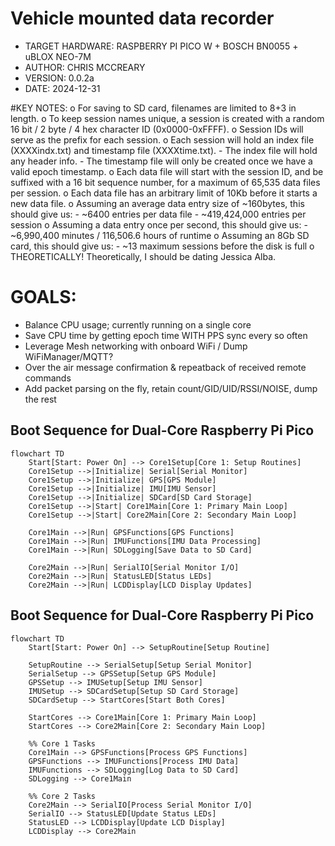 # Vehicle mounted data recorder
  - TARGET HARDWARE: RASPBERRY PI PICO W + BOSCH BN0055 + uBLOX NEO-7M
  - AUTHOR: CHRIS MCCREARY
  - VERSION: 0.0.2a
  - DATE: 2024-12-31

#KEY NOTES:
  o For saving to SD card, filenames are limited to 8+3 in length.
  o To keep session names unique, a session is created with a random 16 bit / 2 byte / 4 hex character ID (0x0000-0xFFFF).
  o Session IDs will serve as the prefix for each session.
  o Each session will hold an index file (XXXXindx.txt) and timestamp file (XXXXtime.txt).
    - The index file will hold any header info.
    - The timestamp file will only be created once we have a valid epoch timestamp.
  o Each data file will start with the session ID, and be suffixed with a 16 bit sequence number, for a maximum of 65,535 data files per session.
  o Each data file has an arbitrary limit of 10Kb before it starts a new data file.
  o Assuming an average data entry size of ~160bytes, this should give us:
    - ~6400 entries per data file
    - ~419,424,000 entries per session
  o Assuming a data entry once per second, this should give us:
    - ~6,990,400 minutes / 116,506.6 hours of runtime
  o Assuming an 8Gb SD card, this should give us:
    - ~13 maximum sessions before the disk is full
  o THEORETICALLY! Theoretically, I should be dating Jessica Alba.

# GOALS:
 - Balance CPU usage; currently running on a single core
 - Save CPU time by getting epoch time WITH PPS sync every so often
 - Leverage Mesh networking with onboard WiFi / Dump WiFiManager/MQTT?
 - Over the air message confirmation & repeatback of received remote commands
 - Add packet parsing on the fly, retain count/GID/UID/RSSI/NOISE, dump the rest

 ## Boot Sequence for Dual-Core Raspberry Pi Pico

```mermaid
flowchart TD
    Start[Start: Power On] --> Core1Setup[Core 1: Setup Routines]
    Core1Setup -->|Initialize| Serial[Serial Monitor]
    Core1Setup -->|Initialize| GPS[GPS Module]
    Core1Setup -->|Initialize| IMU[IMU Sensor]
    Core1Setup -->|Initialize| SDCard[SD Card Storage]
    Core1Setup -->|Start| Core1Main[Core 1: Primary Main Loop]
    Core1Setup -->|Start| Core2Main[Core 2: Secondary Main Loop]

    Core1Main -->|Run| GPSFunctions[GPS Functions]
    Core1Main -->|Run| IMUFunctions[IMU Data Processing]
    Core1Main -->|Run| SDLogging[Save Data to SD Card]

    Core2Main -->|Run| SerialIO[Serial Monitor I/O]
    Core2Main -->|Run| StatusLED[Status LEDs]
    Core2Main -->|Run| LCDDisplay[LCD Display Updates]
```



## Boot Sequence for Dual-Core Raspberry Pi Pico

```mermaid
flowchart TD
    Start[Start: Power On] --> SetupRoutine[Setup Routine]

    SetupRoutine --> SerialSetup[Setup Serial Monitor]
    SerialSetup --> GPSSetup[Setup GPS Module]
    GPSSetup --> IMUSetup[Setup IMU Sensor]
    IMUSetup --> SDCardSetup[Setup SD Card Storage]
    SDCardSetup --> StartCores[Start Both Cores]

    StartCores --> Core1Main[Core 1: Primary Main Loop]
    StartCores --> Core2Main[Core 2: Secondary Main Loop]

    %% Core 1 Tasks
    Core1Main --> GPSFunctions[Process GPS Functions]
    GPSFunctions --> IMUFunctions[Process IMU Data]
    IMUFunctions --> SDLogging[Log Data to SD Card]
    SDLogging --> Core1Main

    %% Core 2 Tasks
    Core2Main --> SerialIO[Process Serial Monitor I/O]
    SerialIO --> StatusLED[Update Status LEDs]
    StatusLED --> LCDDisplay[Update LCD Display]
    LCDDisplay --> Core2Main
```